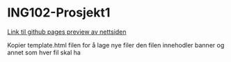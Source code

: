 # ING102-Prosjekt1 #

[Link til github pages preview av nettsiden](https://h598062.github.io/ING102-Prosjekt1/index.html "GitHub Pages - EDEL")

Kopier template.html filen for å lage nye filer
den filen innehodler banner og annet som hver fil skal ha
